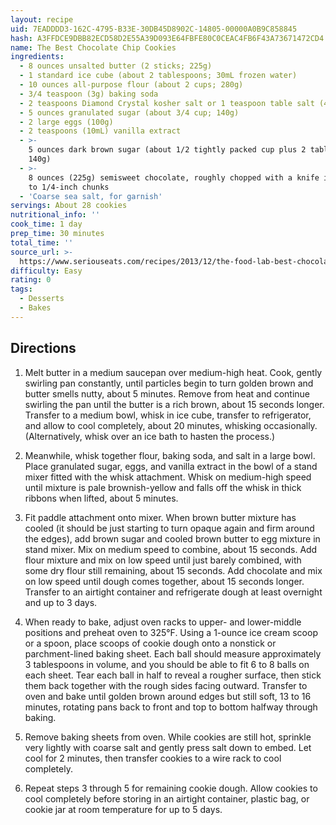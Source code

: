 ```yaml
---
layout: recipe
uid: 7EADDDD3-162C-4795-B33E-30DB45D8902C-14805-00000A0B9C858845
hash: A3FFDCE9DBB82ECD58D2E55A39D093E64FBFE80C0CEAC4FB6F43A73671472CD4
name: The Best Chocolate Chip Cookies
ingredients:
  - 8 ounces unsalted butter (2 sticks; 225g)
  - 1 standard ice cube (about 2 tablespoons; 30mL frozen water)
  - 10 ounces all-purpose flour (about 2 cups; 280g)
  - 3/4 teaspoon (3g) baking soda
  - 2 teaspoons Diamond Crystal kosher salt or 1 teaspoon table salt (4g)
  - 5 ounces granulated sugar (about 3/4 cup; 140g)
  - 2 large eggs (100g)
  - 2 teaspoons (10mL) vanilla extract
  - >-
    5 ounces dark brown sugar (about 1/2 tightly packed cup plus 2 tablespoons;
    140g)
  - >-
    8 ounces (225g) semisweet chocolate, roughly chopped with a knife into 1/2-
    to 1/4-inch chunks
  - 'Coarse sea salt, for garnish'
servings: About 28 cookies
nutritional_info: ''
cook_time: 1 day
prep_time: 30 minutes
total_time: ''
source_url: >-
  https://www.seriouseats.com/recipes/2013/12/the-food-lab-best-chocolate-chip-cookie-recipe.html
difficulty: Easy
rating: 0
tags:
  - Desserts
  - Bakes
---
```


## Directions

1. Melt butter in a medium saucepan over medium-high heat. Cook, gently swirling pan constantly, until particles begin to turn golden brown and butter smells nutty, about 5 minutes. Remove from heat and continue swirling the pan until the butter is a rich brown, about 15 seconds longer. Transfer to a medium bowl, whisk in ice cube, transfer to refrigerator, and allow to cool completely, about 20 minutes, whisking occasionally. (Alternatively, whisk over an ice bath to hasten the process.)

2. Meanwhile, whisk together flour, baking soda, and salt in a large bowl. Place granulated sugar, eggs, and vanilla extract in the bowl of a stand mixer fitted with the whisk attachment. Whisk on medium-high speed until mixture is pale brownish-yellow and falls off the whisk in thick ribbons when lifted, about 5 minutes.

3. Fit paddle attachment onto mixer. When brown butter mixture has cooled (it should be just starting to turn opaque again and firm around the edges), add brown sugar and cooled brown butter to egg mixture in stand mixer. Mix on medium speed to combine, about 15 seconds. Add flour mixture and mix on low speed until just barely combined, with some dry flour still remaining, about 15 seconds. Add chocolate and mix on low speed until dough comes together, about 15 seconds longer. Transfer to an airtight container and refrigerate dough at least overnight and up to 3 days.

4. When ready to bake, adjust oven racks to upper- and lower-middle positions and preheat oven to 325°F. Using a 1-ounce ice cream scoop or a spoon, place scoops of cookie dough onto a nonstick or parchment-lined baking sheet. Each ball should measure approximately 3 tablespoons in volume, and you should be able to fit 6 to 8 balls on each sheet. Tear each ball in half to reveal a rougher surface, then stick them back together with the rough sides facing outward. Transfer to oven and bake until golden brown around edges but still soft, 13 to 16 minutes, rotating pans back to front and top to bottom halfway through baking.

5. Remove baking sheets from oven. While cookies are still hot, sprinkle very lightly with coarse salt and gently press salt down to embed. Let cool for 2 minutes, then transfer cookies to a wire rack to cool completely.

6. Repeat steps 3 through 5 for remaining cookie dough. Allow cookies to cool completely before storing in an airtight container, plastic bag, or cookie jar at room temperature for up to 5 days.
